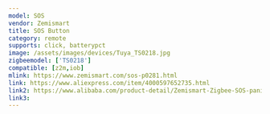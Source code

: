 ```yaml
---
model: SOS
vendor: Zemismart
title: SOS Button
category: remote
supports: click, batterypct
image: /assets/images/devices/Tuya_TS0218.jpg
zigbeemodel: ['TS0218']
compatible: [z2m,iob]
mlink: https://www.zemismart.com/sos-p0281.html
link: https://www.aliexpress.com/item/4000597652735.html
link2: https://www.alibaba.com/product-detail/Zemismart-Zigbee-SOS-panic-button-compatible_62424221160.html
link3: 
---
```

